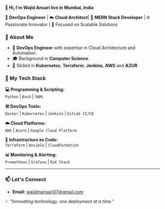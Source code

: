 **👋 Hi, I'm Wajid Ansari live in Mumbai, India**

🔧 **DevOps Engineer** | ☁️ **Cloud Architect**| 🚀 **MERN Stack Developer** | 🌐 Passionate Innovator | 🎯 Focused on Scalable Solutions  

### 🚀 About Me
- 💼 **DevOps Engineer** with expertise in Cloud Architecture and Automation.
- 🎓 Background in **Computer Science**.
- 🔧 Skilled in **Kubernetes**, **Terraform**, **Jenkins**, **AWS** and **AZUR**

### 🌟 My Tech Stack  

**💻 Programming & Scripting:**  
`Python` | `Bash` | `YAML`  

**🛠️ DevOps Tools:**  
`Docker` | `Kubernetes` | `Jenkins` | `GitLab CI/CD`  

**☁️ Cloud Platforms:**  
`AWS` | `Azure` | `Google Cloud Platform`  

**🔧 Infrastructure as Code:**  
`Terraform` | `Ansible` | `CloudFormation`  

**📊 Monitoring & Alerting:**  
`Prometheus` | `Grafana` | `ELK Stack`  

---

### 📫 Let's Connect  
- **Email:** wajidmansari07@gmail.com  


✨ _"Innovating technology, one deployment at a time."_  




